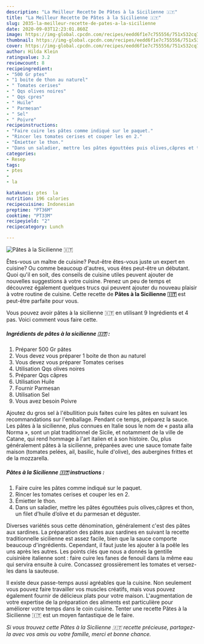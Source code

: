 ```yaml
---
description: "La Meilleur Recette De Pâtes à la Sicilienne 🇮🇹"
title: "La Meilleur Recette De Pâtes à la Sicilienne 🇮🇹"
slug: 2035-la-meilleur-recette-de-pates-a-la-sicilienne
date: 2020-09-03T12:23:01.860Z
image: https://img-global.cpcdn.com/recipes/eedd6f1e7c755556/751x532cq70/pates-a-la-sicilienne-🇮🇹-photo-principale-de-la-recette.jpg
thumbnail: https://img-global.cpcdn.com/recipes/eedd6f1e7c755556/751x532cq70/pates-a-la-sicilienne-🇮🇹-photo-principale-de-la-recette.jpg
cover: https://img-global.cpcdn.com/recipes/eedd6f1e7c755556/751x532cq70/pates-a-la-sicilienne-🇮🇹-photo-principale-de-la-recette.jpg
author: Hilda Klein
ratingvalue: 3.2
reviewcount: 8
recipeingredient:
- "500 Gr ptes"
- "1 boite de thon au naturel"
- " Tomates cerises"
- " Qqs olives noires"
- " Qqs cpres"
- " Huile"
- " Parmesan"
- " Sel"
- " Poivre"
recipeinstructions:
- "Faire cuire les pâtes comme indiqué sur le paquet."
- "Rincer les tomates cerises et couper les en 2."
- "Émietter le thon."
- "Dans un saladier, mettre les pâtes égouttées puis olives,câpres et thon, un filet d’huile d’olive et du parmesan et déguster."
categories:
- Resep
tags:
- ptes
- 
- la

katakunci: ptes  la 
nutrition: 196 calories
recipecuisine: Indonesian
preptime: "PT36M"
cooktime: "PT33M"
recipeyield: "2"
recipecategory: Lunch

---
```



![Pâtes à la Sicilienne 🇮🇹](https://img-global.cpcdn.com/recipes/eedd6f1e7c755556/751x532cq70/pates-a-la-sicilienne-🇮🇹-photo-principale-de-la-recette.jpg)

Êtes-vous un maître de cuisine? Peut-être êtes-vous juste un expert en cuisine? Ou comme beaucoup d'autres, vous êtes peut-être un débutant. Quoi qu'il en soit, des conseils de cuisine utiles peuvent ajouter de nouvelles suggestions à votre cuisine. Prenez un peu de temps et découvrez également quelques trucs qui peuvent ajouter du nouveau plaisir à votre routine de cuisine. Cette recette de <strong> Pâtes à la Sicilienne 🇮🇹 </strong> est peut-être parfaite pour vous.

<!--inarticleads1-->

Vous pouvez avoir pâtes à la sicilienne 🇮🇹 en utilisant 9 Ingrédients et 4 pas. Voici comment vous faire cette.

##### Ingrédients de pâtes à la sicilienne 🇮🇹 :

1. Préparer 500 Gr pâtes
1. Vous devez vous préparer 1 boite de thon au naturel
1. Vous devez vous préparer  Tomates cerises
1. Utilisation  Qqs olives noires
1. Préparer  Qqs câpres
1. Utilisation  Huile
1. Fournir  Parmesan
1. Utilisation  Sel
1. Vous avez besoin  Poivre


Ajoutez du gros sel à l&#39;ébullition puis faites cuire les pâtes en suivant les recommandations sur l&#39;emballage. Pendant ce temps, préparez la sauce. Les pâtes à la sicilienne, plus connues en Italie sous le nom de « pasta alla Norma », sont un plat traditionnel de Sicile, et notamment de la ville de Catane, qui rend hommage à l&#39;art italien et à son histoire. Ou, plus généralement pâtes à la sicilienne, préparées avec une sauce tomate faite maison (tomates pelées, ail, basilic, huile d&#39;olive), des aubergines frittes et de la mozzarella. 

<!--inarticleads2-->

##### Pâtes à la Sicilienne 🇮🇹 instructions :

1. Faire cuire les pâtes comme indiqué sur le paquet.
1. Rincer les tomates cerises et couper les en 2.
1. Émietter le thon.
1. Dans un saladier, mettre les pâtes égouttées puis olives,câpres et thon, un filet d’huile d’olive et du parmesan et déguster.


Diverses variétés sous cette dénomination, généralement c&#39;est des pâtes aux sardines. La préparation des pâtes aux sardines en suivant la recette traditionnelle sicilienne est assez facile, bien que la sauce comporte beaucoup d&#39;ingrédients. Cependant, il faut juste les ajouter à la poêle les uns après les autres. Les points clés que nous a donnés la gentille cuisinière italienne sont : faire cuire les fanes de fenouil dans la même eau qui servira ensuite à cuire. Concassez grossièrement les tomates et versez-les dans la sauteuse. 

<!--inarticleads1-->

<p>
Il existe deux passe-temps aussi agréables que la cuisine. Non seulement vous pouvez faire travailler vos muscles créatifs, mais vous pouvez également fournir de délicieux plats pour votre maison. L'augmentation de votre expertise de la préparation des aliments est particulière pour améliorer votre temps dans le coin cuisine. Tenter une recette Pâtes à la Sicilienne 🇮🇹 est un moyen fantastique de le faire.
</p>

<p>
<i>Si vous trouvez cette Pâtes à la Sicilienne 🇮🇹 recette précieuse, partagez-la avec vos amis ou votre famille, merci et bonne chance.</i>
</p>

